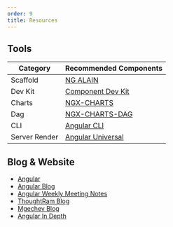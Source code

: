 ```yaml
---
order: 9
title: Resources
---
```


## Tools

Category | Recommended Components
---------|-----------------------
Scaffold  |[NG ALAIN](http://ng-alain.com/)
Dev Kit|[Component Dev Kit](https://material.angular.io/cdk/categories)
Charts |[NGX-CHARTS](https://swimlane.github.io/ngx-charts/)
Dag |[NGX-CHARTS-DAG](https://swimlane.github.io/ngx-graph/)
CLI |[Angular CLI](https://cli.angular.io/)
Server Render |[Angular Universal](https://universal.angular.io/)

## Blog & Website

- [Angular](https://angular.io/)
- [Angular Blog](https://blog.angular.io/)
- [Angular Weekly Meeting Notes](http://g.co/ng/weekly-notes)
- [ThoughtRam Blog](https://blog.thoughtram.io/)
- [Mgechev Blog](http://blog.mgechev.com/)
- [Angular In Depth](https://blog.angularindepth.com/)

